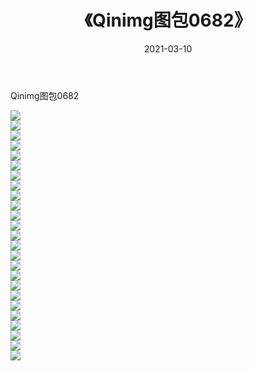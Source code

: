 ﻿---
layout: post
title:  《Qinimg图包0682》
date:   2021-03-10
img: http://imgx.orgx.ga/Qinimg图包/Qinimg图包0682/000.jpg
categories: [美女, 清纯, 唯美]
---

Qinimg图包0682

 ![](http://imgx.orgx.ga/Qinimg图包/Qinimg图包0682/001.jpg) <br>![](http://imgx.orgx.ga/Qinimg图包/Qinimg图包0682/002.jpg) <br>![](http://imgx.orgx.ga/Qinimg图包/Qinimg图包0682/003.jpg) <br>![](http://imgx.orgx.ga/Qinimg图包/Qinimg图包0682/004.jpg) <br>![](http://imgx.orgx.ga/Qinimg图包/Qinimg图包0682/005.jpg) <br>![](http://imgx.orgx.ga/Qinimg图包/Qinimg图包0682/006.jpg) <br>![](http://imgx.orgx.ga/Qinimg图包/Qinimg图包0682/007.jpg) <br>![](http://imgx.orgx.ga/Qinimg图包/Qinimg图包0682/008.jpg) <br>![](http://imgx.orgx.ga/Qinimg图包/Qinimg图包0682/009.jpg) <br>![](http://imgx.orgx.ga/Qinimg图包/Qinimg图包0682/010.jpg) <br>![](http://imgx.orgx.ga/Qinimg图包/Qinimg图包0682/011.jpg) <br>![](http://imgx.orgx.ga/Qinimg图包/Qinimg图包0682/012.jpg) <br>![](http://imgx.orgx.ga/Qinimg图包/Qinimg图包0682/013.jpg) <br>![](http://imgx.orgx.ga/Qinimg图包/Qinimg图包0682/014.jpg) <br>![](http://imgx.orgx.ga/Qinimg图包/Qinimg图包0682/015.jpg) <br>![](http://imgx.orgx.ga/Qinimg图包/Qinimg图包0682/016.jpg) <br>![](http://imgx.orgx.ga/Qinimg图包/Qinimg图包0682/017.jpg) <br>![](http://imgx.orgx.ga/Qinimg图包/Qinimg图包0682/018.jpg) <br>![](http://imgx.orgx.ga/Qinimg图包/Qinimg图包0682/019.jpg) <br>![](http://imgx.orgx.ga/Qinimg图包/Qinimg图包0682/020.jpg) <br>![](http://imgx.orgx.ga/Qinimg图包/Qinimg图包0682/021.jpg) <br>![](http://imgx.orgx.ga/Qinimg图包/Qinimg图包0682/022.jpg) <br>![](http://imgx.orgx.ga/Qinimg图包/Qinimg图包0682/023.jpg) <br>![](http://imgx.orgx.ga/Qinimg图包/Qinimg图包0682/024.jpg) <br>![](http://imgx.orgx.ga/Qinimg图包/Qinimg图包0682/025.jpg) <br>